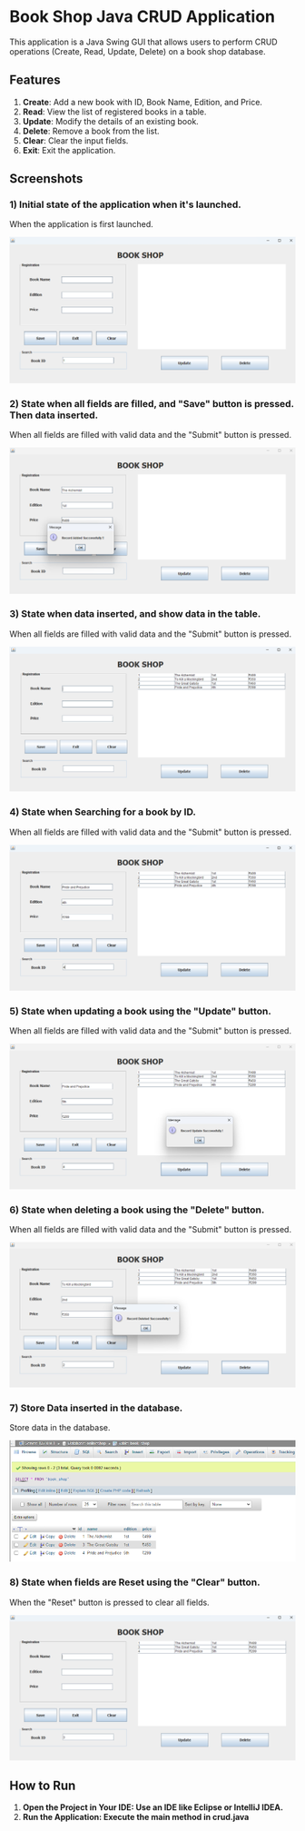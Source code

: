 # Book Shop Java CRUD Application

This application is a Java Swing GUI that allows users to perform CRUD operations (Create, Read, Update, Delete) on a book shop database.

## Features

1. **Create**: Add a new book with ID, Book Name, Edition, and Price.
2. **Read**: View the list of registered books in a table.
3. **Update**: Modify the details of an existing book.
4. **Delete**: Remove a book from the list.
5. **Clear**: Clear the input fields.
6. **Exit**: Exit the application.

## Screenshots

### 1)	Initial state of the application when it's launched.
When the application is first launched.

![Initial State](images/s1.png)

### 2)	State when all fields are filled, and "Save" button is pressed. Then data inserted.
When all fields are filled with valid data and the "Submit" button is pressed.

![Valid Data](images/s2.png)

### 3)	State when data inserted, and show data in the table.
When all fields are filled with valid data and the "Submit" button is pressed.

![Valid Data](images/s3.png)

### 4)	State when Searching for a book by ID.
When all fields are filled with valid data and the "Submit" button is pressed.

![Valid Data](images/s4.png)

### 5)	State when updating a book using the "Update" button.
When all fields are filled with valid data and the "Submit" button is pressed.

![Valid Data](images/s5.png)

### 6)	State when deleting a book using the "Delete" button.
When all fields are filled with valid data and the "Submit" button is pressed.

![Valid Data](images/s6.png)

###  7) Store Data inserted in the database.
Store data in the database.

![Reset Fields](images/s7.png)

###  8) State when fields are Reset using the "Clear" button.
When the "Reset" button is pressed to clear all fields.

![Reset Fields](images/s8.png)


## How to Run

1. **Open the Project in Your IDE: Use an IDE like Eclipse or IntelliJ IDEA.**
2. **Run the Application: Execute the main method in crud.java**


